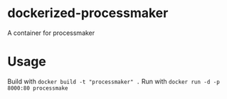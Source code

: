 # dockerized-processmaker
A container for processmaker

# Usage
Build with `docker build -t "processmaker" .`
Run with `docker run -d -p 8000:80 processmake`
